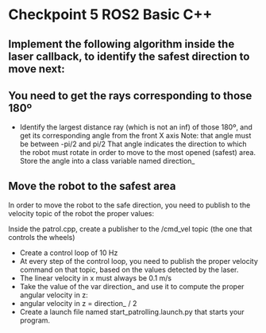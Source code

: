 # Checkpoint 5 ROS2 Basic C++

## Implement the following algorithm inside the laser callback, to identify the safest direction to move next:

## You need to get the rays corresponding to those 180º
- Identify the largest distance ray (which is not an inf) of those 180º, and get its corresponding angle from the front X axis
  Note: that angle must be between -pi/2
 and pi/2
That angle indicates the direction to which the robot must rotate in order to move to the most opened (safest) area.
Store the angle into a class variable named direction_

## Move the robot to the safest area
In order to move the robot to the safe direction, you need to publish to the velocity topic of the robot the proper values:

Inside the patrol.cpp, create a publisher to the /cmd_vel topic (the one that controls the wheels)
- Create a control loop of 10 Hz
- At every step of the control loop, you need to publish the proper velocity command on that topic, based on the values detected by the laser.
- The linear velocity in x must always be 0.1 m/s
- Take the value of the var direction_ and use it to compute the proper angular velocity in z:
- angular velocity in z = direction_ / 2
- Create a launch file named start_patrolling.launch.py that starts your program.